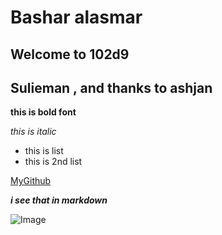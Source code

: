 # Bashar alasmar
## Welcome to 102d9
## Sulieman , and thanks to ashjan

**this is bold font**

*this is italic*

- this is list
- this is 2nd list

[MyGithub](https://github.com/bashar-alasmar)

***i see that in markdown***

![Image](https://static.wixstatic.com/media/a27d24_7803feda8ff14c53b93d4b5489e285ab~mv2.png/v1/fill/w_1000,h_563,al_c,usm_0.66_1.00_0.01/a27d24_7803feda8ff14c53b93d4b5489e285ab~mv2.png)





